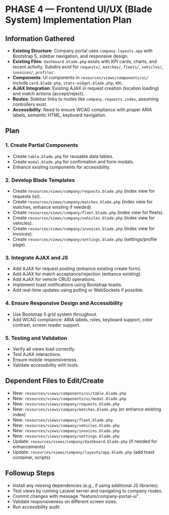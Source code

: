 # PHASE 4 — Frontend UI/UX (Blade System) Implementation Plan

## Information Gathered
- **Existing Structure**: Company portal uses `company.layouts.app` with Bootstrap 5, sidebar navigation, and responsive design.
- **Existing Files**: `dashboard.blade.php` exists with KPI cards, charts, and recent activity. Subdirs exist for `requests/`, `matches/`, `fleets/`, `vehicles/`, `invoices/`, `profile/`.
- **Components**: UI components in `resources/views/components/ui/` include `card.blade.php`, `stats-widget.blade.php`, etc.
- **AJAX Integration**: Existing AJAX in request creation (location loading) and match actions (accept/reject).
- **Routes**: Sidebar links to routes like `company.requests.index`, assuming controllers exist.
- **Accessibility**: Need to ensure WCAG compliance with proper ARIA labels, semantic HTML, keyboard navigation.

## Plan
### 1. Create Partial Components
- Create `table.blade.php` for reusable data tables.
- Create `modal.blade.php` for confirmation and form modals.
- Enhance existing components for accessibility.

### 2. Develop Blade Templates
- Create `resources/views/company/requests.blade.php` (index view for requests list).
- Create `resources/views/company/matches.blade.php` (index view for matches, enhance existing if needed).
- Create `resources/views/company/fleet.blade.php` (index view for fleets).
- Create `resources/views/company/vehicles.blade.php` (index view for vehicles).
- Create `resources/views/company/invoices.blade.php` (index view for invoices).
- Create `resources/views/company/settings.blade.php` (settings/profile page).

### 3. Integrate AJAX and JS
- Add AJAX for request posting (enhance existing create form).
- Add AJAX for match acceptance/rejection (enhance existing).
- Add AJAX for vehicle CRUD operations.
- Implement toast notifications using Bootstrap toasts.
- Add real-time updates using polling or WebSockets if possible.

### 4. Ensure Responsive Design and Accessibility
- Use Bootstrap 5 grid system throughout.
- Add WCAG compliance: ARIA labels, roles, keyboard support, color contrast, screen reader support.

### 5. Testing and Validation
- Verify all views load correctly.
- Test AJAX interactions.
- Ensure mobile responsiveness.
- Validate accessibility with tools.

## Dependent Files to Edit/Create
- New: `resources/views/components/ui/table.blade.php`
- New: `resources/views/components/ui/modal.blade.php`
- New: `resources/views/company/requests.blade.php`
- New: `resources/views/company/matches.blade.php` (or enhance existing index)
- New: `resources/views/company/fleet.blade.php`
- New: `resources/views/company/vehicles.blade.php`
- New: `resources/views/company/invoices.blade.php`
- New: `resources/views/company/settings.blade.php`
- Update: `resources/views/company/dashboard.blade.php` (if needed for enhancements)
- Update: `resources/views/company/layouts/app.blade.php` (add toast container, scripts)

## Followup Steps
- Install any missing dependencies (e.g., if using additional JS libraries).
- Test views by running Laravel server and navigating to company routes.
- Commit changes with message "feature/company-portal-ui".
- Validate responsiveness on different screen sizes.
- Run accessibility audit.

